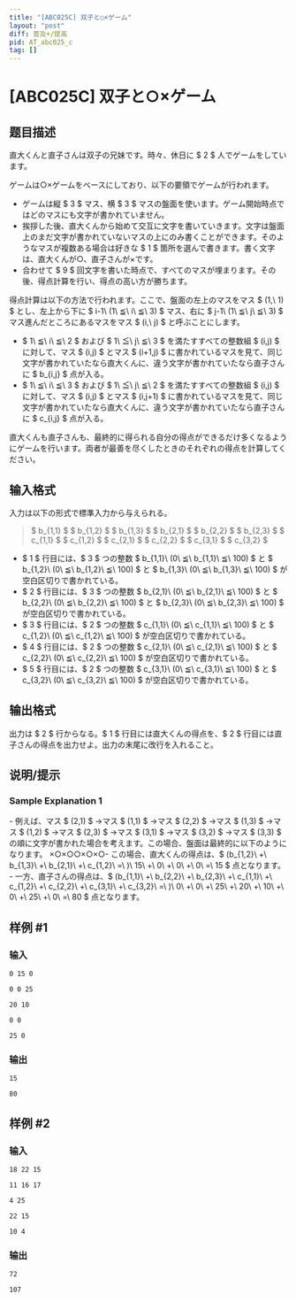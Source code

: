 ```yaml
---
title: "[ABC025C] 双子と○×ゲーム"
layout: "post"
diff: 普及+/提高
pid: AT_abc025_c
tag: []
---
```


# [ABC025C] 双子と○×ゲーム

## 题目描述

[problemUrl]: https://atcoder.jp/contests/abc025/tasks/abc025_c

直大くんと直子さんは双子の兄妹です。時々、休日に $ 2 $ 人でゲームをしています。

ゲームは○×ゲームをベースにしており、以下の要領でゲームが行われます。

- ゲームは縦 $ 3 $ マス、横 $ 3 $ マスの盤面を使います。ゲーム開始時点ではどのマスにも文字が書かれていません。
- 挨拶した後、直大くんから始めて交互に文字を書いていきます。文字は盤面上のまだ文字が書かれていないマスの上にのみ書くことができます。そのようなマスが複数ある場合は好きな $ 1 $ 箇所を選んで書きます。書く文字は、直大くんが○、直子さんが×です。
- 合わせて $ 9 $ 回文字を書いた時点で、すべてのマスが埋まります。その後、得点計算を行い、得点の高い方が勝ちます。

得点計算は以下の方法で行われます。ここで、盤面の左上のマスをマス $ (1,\ 1) $ とし、左上から下に $ i-1\ (1\ ≦\ i\ ≦\ 3) $ マス、右に $ j-1\ (1\ ≦\ j\ ≦\ 3) $ マス進んだところにあるマスをマス $ (i,\ j) $ と呼ぶことにします。

- $ 1\ ≦\ i\ ≦\ 2 $ および $ 1\ ≦\ j\ ≦\ 3 $ を満たすすべての整数組 $ (i,j) $ に対して、マス $ (i,j) $ とマス $ (i+1,j) $ に書かれているマスを見て、同じ文字が書かれていたなら直大くんに、違う文字が書かれていたなら直子さんに $ b_{i,j} $ 点が入る。
- $ 1\ ≦\ i\ ≦\ 3 $ および $ 1\ ≦\ j\ ≦\ 2 $ を満たすすべての整数組 $ (i,j) $ に対して、マス $ (i,j) $ とマス $ (i,j+1) $ に書かれているマスを見て、同じ文字が書かれていたなら直大くんに、違う文字が書かれていたなら直子さんに $ c_{i,j} $ 点が入る。

直大くんも直子さんも、最終的に得られる自分の得点ができるだけ多くなるようにゲームを行います。両者が最善を尽くしたときのそれぞれの得点を計算してください。

## 输入格式

入力は以下の形式で標準入力から与えられる。

> $ b_{1,1} $ $ b_{1,2} $ $ b_{1,3} $ $ b_{2,1} $ $ b_{2,2} $ $ b_{2,3} $ $ c_{1,1} $ $ c_{1,2} $ $ c_{2,1} $ $ c_{2,2} $ $ c_{3,1} $ $ c_{3,2} $

- $ 1 $ 行目には、$ 3 $ つの整数 $ b_{1,1}\ (0\ ≦\ b_{1,1}\ ≦\ 100) $ と $ b_{1,2}\ (0\ ≦\ b_{1,2}\ ≦\ 100) $ と $ b_{1,3}\ (0\ ≦\ b_{1,3}\ ≦\ 100) $ が空白区切りで書かれている。
- $ 2 $ 行目には、$ 3 $ つの整数 $ b_{2,1}\ (0\ ≦\ b_{2,1}\ ≦\ 100) $ と $ b_{2,2}\ (0\ ≦\ b_{2,2}\ ≦\ 100) $ と $ b_{2,3}\ (0\ ≦\ b_{2,3}\ ≦\ 100) $ が空白区切りで書かれている。
- $ 3 $ 行目には、$ 2 $ つの整数 $ c_{1,1}\ (0\ ≦\ c_{1,1}\ ≦\ 100) $ と $ c_{1,2}\ (0\ ≦\ c_{1,2}\ ≦\ 100) $ が空白区切りで書かれている。
- $ 4 $ 行目には、$ 2 $ つの整数 $ c_{2,1}\ (0\ ≦\ c_{2,1}\ ≦\ 100) $ と $ c_{2,2}\ (0\ ≦\ c_{2,2}\ ≦\ 100) $ が空白区切りで書かれている。
- $ 5 $ 行目には、$ 2 $ つの整数 $ c_{3,1}\ (0\ ≦\ c_{3,1}\ ≦\ 100) $ と $ c_{3,2}\ (0\ ≦\ c_{3,2}\ ≦\ 100) $ が空白区切りで書かれている。

## 输出格式

出力は $ 2 $ 行からなる。$ 1 $ 行目には直大くんの得点を、$ 2 $ 行目には直子さんの得点を出力せよ。出力の末尾に改行を入れること。

## 说明/提示

### Sample Explanation 1

\- 例えば、マス $ (2,1) $ →マス $ (1,1) $ →マス $ (2,2) $ →マス $ (1,3) $ →マス $ (1,2) $ →マス $ (2,3) $ →マス $ (3,1) $ →マス $ (3,2) $ →マス $ (3,3) $ の順に文字が書かれた場合を考えます。この場合、盤面は最終的に以下のようになります。 ×○×○○×○×○- この場合、直大くんの得点は、$ (b_{1,2}\ +\ b_{1,3}\ +\ b_{2,1}\ +\ c_{1,2}\ =\ )\ 15\ +\ 0\ +\ 0\ +\ 0\ =\ 15 $ 点となります。 - 一方、直子さんの得点は、$ (b_{1,1}\ +\ b_{2,2}\ +\ b_{2,3}\ +\ c_{1,1}\ +\ c_{1,2}\ +\ c_{2,2}\ +\ c_{3,1}\ +\ c_{3,2}\ =\ )\ 0\ +\ 0\ +\ 25\ +\ 20\ +\ 10\ +\ 0\ +\ 25\ +\ 0\ =\ 80 $ 点となります。

## 样例 #1

### 输入

```
0 15 0
0 0 25
20 10
0 0
25 0
```

### 输出

```
15
80
```

## 样例 #2

### 输入

```
18 22 15
11 16 17
4 25
22 15
10 4
```

### 输出

```
72
107
```

